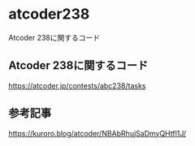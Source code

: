# atcoder238
Atcoder 238に関するコード

## Atcoder 238に関するコード
https://atcoder.jp/contests/abc238/tasks

## 参考記事
https://kuroro.blog/atcoder/NBAbRhujSaDmyQHtfl1J/
